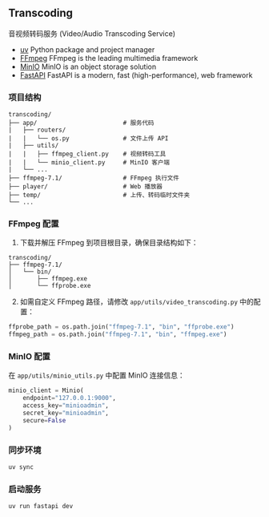 ## Transcoding

音视频转码服务 (Video/Audio Transcoding Service)

- [uv](https://docs.astral.sh/uv/) Python package and project manager
- [FFmpeg](https://ffmpeg.org/download.html) FFmpeg is the leading multimedia framework
- [MinIO](https://min.io/download) MinIO is an object storage solution
- [FastAPI](https://fastapi.tiangolo.com/) FastAPI is a modern, fast (high-performance), web framework

### 项目结构

```
transcoding/
├── app/                        # 服务代码
|   ├── routers/
|   |   └── os.py               # 文件上传 API
|   ├── utils/
|   |   ├── ffmpeg_client.py    # 视频转码工具
|   |   └── minio_client.py     # MinIO 客户端
|   └── ...
├── ffmpeg-7.1/                 # FFmpeg 执行文件
├── player/                     # Web 播放器
├── temp/                       # 上传、转码临时文件夹
└── ...
```

### FFmpeg 配置

1. 下载并解压 FFmpeg 到项目根目录，确保目录结构如下：
```
transcoding/
├── ffmpeg-7.1/
│   └── bin/
│       ├── ffmpeg.exe
│       └── ffprobe.exe
```

2. 如需自定义 FFmpeg 路径，请修改 `app/utils/video_transcoding.py` 中的配置：
```python
ffprobe_path = os.path.join("ffmpeg-7.1", "bin", "ffprobe.exe")
ffmpeg_path = os.path.join("ffmpeg-7.1", "bin", "ffmpeg.exe")
```

### MinIO 配置

在 `app/utils/minio_utils.py` 中配置 MinIO 连接信息：
```python
minio_client = Minio(
    endpoint="127.0.0.1:9000",
    access_key="minioadmin",
    secret_key="minioadmin",
    secure=False
)
```

### 同步环境

```bash
uv sync
```


### 启动服务
```bash
uv run fastapi dev
```
